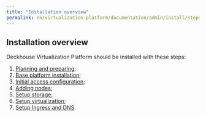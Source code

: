 ```yaml
---
title: "Installation overview"
permalink: en/virtualization-platform/documentation/admin/install/steps/overview.html
---
```


## Installation overview

Deckhouse Virtualization Platform should be installed with these steps:

1. [Planning and preparing](prepare.html);
1. [Base platform installation](base-cluster.html);
1. [Initial access configuration](access.html);
1. [Adding nodes](nodes.html);
1. [Setup storage](storage.html);
1. [Setup virtualization](virtualization.html);
1. [Setup Ingress and DNS](ingress.html).
